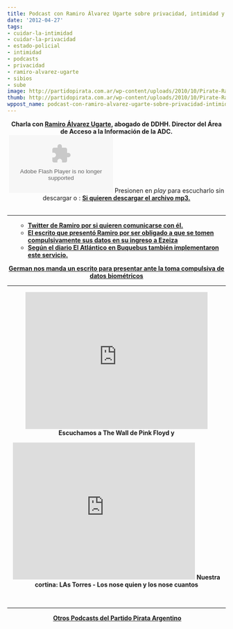 ```yaml
---
title: Podcast con Ramiro Álvarez Ugarte sobre privacidad, intimidad y cómo cuidarla.
date: '2012-04-27'
tags:
- cuidar-la-intimidad
- cuidar-la-privacidad
- estado-policial
- intimidad
- podcasts
- privacidad
- ramiro-alvarez-ugarte
- sibios
- sube
image: http://partidopirata.com.ar/wp-content/uploads/2010/10/Pirate-Radio.jpg.png
thumb: http://partidopirata.com.ar/wp-content/uploads/2010/10/Pirate-Radio.jpg-150x150.png
wppost_name: podcast-con-ramiro-alvarez-ugarte-sobre-privacidad-intimidad-y-como-cuidarla
---
```


<center><strong>Charla con <a href="https://twitter.com/#!/ramiroau" target="_blank">Ramiro Álvarez Ugarte</a>, abogado de DDHH. Director del Área de Acceso a la Información de la ADC.</strong></center><center>
<object id="player1191700" width="240" height="133" classid="clsid:d27cdb6e-ae6d-11cf-96b8-444553540000" codebase="http://download.macromedia.com/pub/shockwave/cabs/flash/swflash.cab#version=6,0,40,0"><param name="AllowScriptAccess" value="always" /><param name="allowFullScreen" value="true" /><param name="wmode" value="transparent" /><param name="src" value="http://www.ivoox.com/playerivoox_ee_1191700_1.html" /><param name="allowfullscreen" value="true" /><param name="allowscriptaccess" value="always" /><embed id="player1191700" width="240" height="133" type="application/x-shockwave-flash" src="http://www.ivoox.com/playerivoox_ee_1191700_1.html" AllowScriptAccess="always" allowFullScreen="true" wmode="transparent" allowfullscreen="true" allowscriptaccess="always" /></object>
Presionen en <em>play</em> para escucharlo sin descargar o :
<strong><a href="http://www.ivoox.com/charlando-ramiro-alvarez-ugarte-sobre-privacidad-y_md_1191700_1.mp3" target="_blank">Si quieren descargar el archivo mp3.</a></strong></center>&nbsp;

<hr />

<ul>
<ul>
	<li><strong><a href="https://twitter.com/#!/ramiroau" target="_blank">Twitter de Ramiro por si quieren comunicarse con él.</a></strong></li>
	<li><strong> <a href="http://partidopirata.com.ar/4162/si-no-quiero-que-tomen-compulsivamente-mis-datos-biometricos-en-ezeiza">El escrito que presentó Ramiro por ser obligado a que se tomen compulsivamente sus datos en su ingreso a Ezeiza</a></strong></li>
	<li><strong><a href="http://www.diarioelatlantico.com/diario/2012/04/20/41466-nuevo-sistema-digital-de-ingreso-y-egreso.html" target="_blank">Según el diario El Atlántico en Buquebus también implementaron este servicio.</a></strong></li>
</ul>
</ul>
<p style="text-align: center;"><strong><a href="http://partidopirata.com.ar/4758/escrito-para-protestar-por-la-toma-compulsiva-de-datos-biometricos-aeropuerto-de-ezeiza-afip-otros">German nos manda un escrito para presentar ante la toma compulsiva de datos biométricos</a></strong></p>


<hr />

<center>
<iframe src="http://www.youtube.com/embed/fvPpAPIIZyo" frameborder="0" width="420" height="315"></iframe></center><center><strong>Escuchamos a The Wall de Pink Floyd y</strong></center>
<p style="text-align: center;"><iframe src="http://www.youtube.com/embed/E-tGLKnbijo" frameborder="0" width="420" height="315"></iframe>
<strong>Nuestra cortina: LAs Torres - Los nose quien y los nose cuantos</strong></p>
&nbsp;

<hr />
<p style="text-align: center;"><strong> <a href="http://partidopirata.com.ar/857/indice-con-los-podcast-del-partido-pirata-argentino">Otros Podcasts del Partido Pirata Argentino</a></strong></p>
&nbsp;
